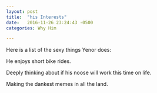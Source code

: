 ```yaml
---
layout: post
title:  "his Interests"
date:   2016-11-26 23:24:43 -0500
categories: Why Him

---
```


 Here is a list of the sexy things Yenor does:
  
  He enjoys short bike rides.
  
  Deeply thinking about if his noose will work this time on life.
  
  Making the dankest memes in all the land.
  
 
